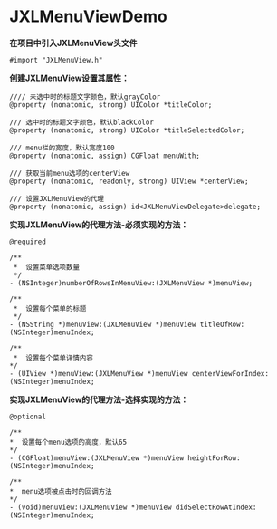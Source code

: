 # JXLMenuViewDemo
**在项目中引入JXLMenuView头文件**

	#import "JXLMenuView.h"
**创建JXLMenuView设置其属性：**
	
	//// 未选中时的标题文字颜色，默认grayColor
	@property (nonatomic, strong) UIColor *titleColor;

	/// 选中时的标题文字颜色，默认blackColor
	@property (nonatomic, strong) UIColor *titleSelectedColor;

	/// menu栏的宽度，默认宽度100
	@property (nonatomic, assign) CGFloat menuWith;

	/// 获取当前menu选项的centerView
	@property (nonatomic, readonly, strong) UIView *centerView;
	
	/// 设置JXLMenuView的代理
	@property (nonatomic, assign) id<JXLMenuViewDelegate>delegate;
    
**实现JXLMenuView的代理方法-必须实现的方法：**

	@required

	/**
	 *  设置菜单选项数量
	 */
	- (NSInteger)numberOfRowsInMenuView:(JXLMenuView *)menuView;

	/**
	 *  设置每个菜单的标题
	 */
	- (NSString *)menuView:(JXLMenuView *)menuView titleOfRow:(NSInteger)menuIndex;

	/**
	 *  设置每个菜单详情内容
 	*/
	- (UIView *)menuView:(JXLMenuView *)menuView centerViewForIndex:(NSInteger)menuIndex;
**实现JXLMenuView的代理方法-选择实现的方法：**

	@optional

	/**
 	*  设置每个menu选项的高度，默认65
 	*/
	- (CGFloat)menuView:(JXLMenuView *)menuView heightForRow:(NSInteger)menuIndex;

	/**
 	*  menu选项被点击时的回调方法
 	*/
	- (void)menuView:(JXLMenuView *)menuView didSelectRowAtIndex:(NSInteger)menuIndex;



